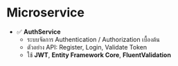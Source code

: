 # Microservice
- ✅ **AuthService**
  - ระบบจัดการ Authentication / Authorization เบื้องต้น
  - ตัวอย่าง API: Register, Login, Validate Token
  - ใช้ **JWT**, **Entity Framework Core**, **FluentValidation**
